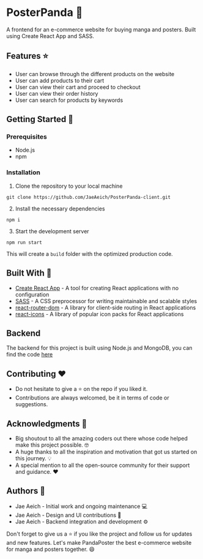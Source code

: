 # PosterPanda :panda_face:
A frontend for an e-commerce website for buying manga and posters. Built using Create React App and SASS.

## Features :star:
- User can browse through the different products on the website
- User can add products to their cart
- User can view their cart and proceed to checkout
- User can view their order history
- User can search for products by keywords

## Getting Started :rocket:

### Prerequisites
- Node.js
- npm

### Installation
1. Clone the repository to your local machine
```
git clone https://github.com/JaeAeich/PosterPanda-client.git
```
2. Install the necessary dependencies
```
npm i
```
3. Start the development server
```
npm run start
```
This will create a `build` folder with the optimized production code.

## Built With :construction_worker:
- [Create React App](https://create-react-app.dev/) - A tool for creating React applications with no configuration
- [SASS](https://sass-lang.com/) - A CSS preprocessor for writing maintainable and scalable styles
- [react-router-dom](https://www.npmjs.com/package/react-router-dom) - A library for client-side routing in React applications
- [react-icons](https://www.npmjs.com/package/react-icons) - A library of popular icon packs for React applications

## Backend 
The backend for this project is built using Node.js and MongoDB, you can find the code [here](https://github.com/JaeAeich/PosterPanda-backend)

## Contributing :heart:
- Do not hesitate to give a :star: on the repo if you liked it.
- Contributions are always welcomed, be it in terms of code or suggestions.

## Acknowledgments :clap:
- Big shoutout to all the amazing coders out there whose code helped make this project possible. :nerd_face:
- A huge thanks to all the inspiration and motivation that got us started on this journey. :bulb:
- A special mention to all the open-source community for their support and guidance. :heart:

## Authors :bust_in_silhouette:
- Jae Aeich - Initial work and ongoing maintenance :computer:
- Jae Aeich - Design and UI contributions :art:
- Jae Aeich - Backend integration and development :gear:

Don't forget to give us a :star: if you like the project and follow us for updates and new features. Let's make PandaPoster the best e-commerce website for manga and posters together. :smile:
